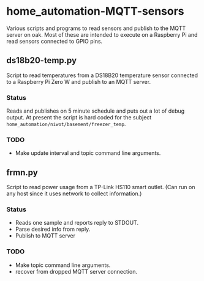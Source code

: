 # home_automation-MQTT-sensors

Various scripts and programs to read sensors and publish to the MQTT server 
on oak. Most of these are intended to execute on a Raspberry Pi and read
sensors connected to GPIO pins.

## ds18b20-temp.py

Script to read temperatures from a DS18B20 temperature sensor connected to a Raspberry Pi Zero W and publish to an MQTT server. 

### Status

Reads and publishes on 5 minute schedule and puts out a lot of debug output. At present the script is hard coded for the subject `home_automation/niwot/basement/freezer_temp`.

### TODO

* Make update interval and topic command line arguments.

## frmn.py

Script to read power usage from a TP-Link HS110 smart outlet. (Can run 
on any host since it uses network to collect information.)

### Status

* Reads one sample and reports reply to STDOUT.
* Parse desired info from reply.
* Publish to MQTT server

### TODO

* Make topic command line arguments.
* recover from dropped MQTT server connection.